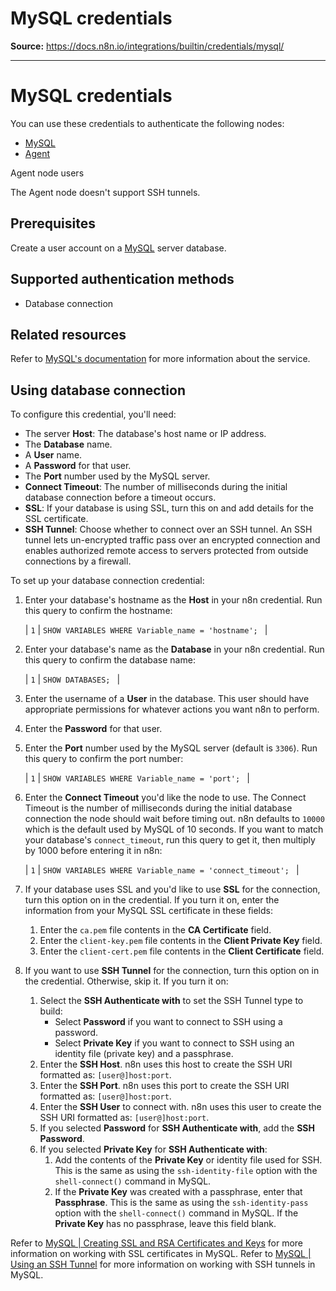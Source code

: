 # MySQL credentials

**Source:** https://docs.n8n.io/integrations/builtin/credentials/mysql/

---

# MySQL credentials

You can use these credentials to authenticate the following nodes:

- [MySQL](../../app-nodes/n8n-nodes-base.mysql/)
- [Agent](../../cluster-nodes/root-nodes/n8n-nodes-langchain.agent/)

Agent node users

The Agent node doesn't support SSH tunnels.

## Prerequisites

Create a user account on a [MySQL](https://www.mysql.com/) server database.

## Supported authentication methods

- Database connection

## Related resources

Refer to [MySQL's documentation](https://dev.mysql.com/doc/refman/8.3/en/) for more information about the service.

## Using database connection

To configure this credential, you'll need:

- The server **Host**: The database's host name or IP address.
- The **Database** name.
- A **User** name.
- A **Password** for that user.
- The **Port** number used by the MySQL server.
- **Connect Timeout**: The number of milliseconds during the initial database connection before a timeout occurs.
- **SSL**: If your database is using SSL, turn this on and add details for the SSL certificate.
- **SSH Tunnel**: Choose whether to connect over an SSH tunnel. An SSH tunnel lets un-encrypted traffic pass over an encrypted connection and enables authorized remote access to servers protected from outside connections by a firewall.

To set up your database connection credential:

1. Enter your database's hostname as the **Host** in your n8n credential. Run this query to confirm the hostname:

   | ``` 1 ``` | ``` SHOW VARIABLES WHERE Variable_name = 'hostname';  ``` |
2. Enter your database's name as the **Database** in your n8n credential. Run this query to confirm the database name:

   | ``` 1 ``` | ``` SHOW DATABASES;  ``` |
3. Enter the username of a **User** in the database. This user should have appropriate permissions for whatever actions you want n8n to perform.
4. Enter the **Password** for that user.
5. Enter the **Port** number used by the MySQL server (default is `3306`). Run this query to confirm the port number:

   | ``` 1 ``` | ``` SHOW VARIABLES WHERE Variable_name = 'port';  ``` |
6. Enter the **Connect Timeout** you'd like the node to use. The Connect Timeout is the number of milliseconds during the initial database connection the node should wait before timing out. n8n defaults to `10000` which is the default used by MySQL of 10 seconds. If you want to match your database's `connect_timeout`, run this query to get it, then multiply by 1000 before entering it in n8n:

   | ``` 1 ``` | ``` SHOW VARIABLES WHERE Variable_name = 'connect_timeout';  ``` |
7. If your database uses SSL and you'd like to use **SSL** for the connection, turn this option on in the credential. If you turn it on, enter the information from your MySQL SSL certificate in these fields:

   1. Enter the `ca.pem` file contents in the **CA Certificate** field.
   2. Enter the `client-key.pem` file contents in the **Client Private Key** field.
   3. Enter the `client-cert.pem` file contents in the **Client Certificate** field.
8. If you want to use **SSH Tunnel** for the connection, turn this option on in the credential. Otherwise, skip it. If you turn it on:
   1. Select the **SSH Authenticate with** to set the SSH Tunnel type to build:
      - Select **Password** if you want to connect to SSH using a password.
      - Select **Private Key** if you want to connect to SSH using an identity file (private key) and a passphrase.
   2. Enter the **SSH Host**. n8n uses this host to create the SSH URI formatted as: `[user@]host:port`.
   3. Enter the **SSH Port**. n8n uses this port to create the SSH URI formatted as: `[user@]host:port`.
   4. Enter the **SSH User** to connect with. n8n uses this user to create the SSH URI formatted as: `[user@]host:port`.
   5. If you selected **Password** for **SSH Authenticate with**, add the **SSH Password**.
   6. If you selected **Private Key** for **SSH Authenticate with**:
      1. Add the contents of the **Private Key** or identity file used for SSH. This is the same as using the `ssh-identity-file` option with the `shell-connect()` command in MySQL.
      2. If the **Private Key** was created with a passphrase, enter that **Passphrase**. This is the same as using the `ssh-identity-pass` option with the `shell-connect()` command in MySQL. If the **Private Key** has no passphrase, leave this field blank.

Refer to [MySQL | Creating SSL and RSA Certificates and Keys](https://dev.mysql.com/doc/refman/8.0/en/creating-ssl-rsa-files.html) for more information on working with SSL certificates in MySQL. Refer to [MySQL | Using an SSH Tunnel](https://dev.mysql.com/doc/mysql-shell/8.0/en/mysql-shell-connection-ssh.html) for more information on working with SSH tunnels in MySQL.
